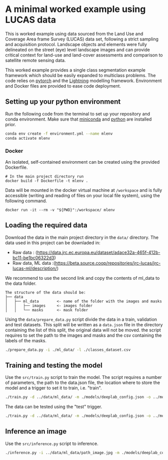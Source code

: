 # A minimal worked example using LUCAS data

This is worked example using data sourced from the Land Use and Coverage Area frame Survey (LUCAS) data set, following a strict sampling and acquisition protocol. Landscape objects and elements were fully delineated on the street (eye) level landscape images and can provide critical context for land-use and land-cover assessments and comparison to satellite remote sensing data.

This worked example provides a single class segmentation example framework which should be easily expanded to multiclass problems. The code relies on [pytorch](https://pytorch.org/) and the [Lightning](https://lightning.ai/docs/pytorch/stable/) modelling framework. Environment and Docker files are provided to ease code deployment.

## Setting up your python environment

Run the following code from the terminal to set up your repository and conda environment. 
Make sure that [miniconda](https://docs.conda.io/projects/miniconda/en/latest/miniconda-install.html) 
and [python](https://wiki.python.org/moin/BeginnersGuide/Download) are installed prior. 

```bash
conda env create -f environment.yml --name mlenv
conda activate mlenv
```

### Docker

An isolated, self-contained environment can be created using the provided Dockerfile.

```
# In the main project directory run
docker build -f Dockerfile -t mlenv .
```

Data will be mounted in the docker virtual machine at `/workspace` and is fully accessible (writing and reading of files on your local file system), using the following command.

```
docker run -it --rm -v "${PWD}":/workspace/ mlenv
```

## Loading the required data

Download the data in the main project directory in the `data/` directory. 
The data used in this project can be downladed in:

- Raw data : (https://data.jrc.ec.europa.eu/dataset/adace32a-465f-412b-bc11-be1bc06322d3)
- Raw data, ML data :(https://beta.source.coop/repositories/jrc-lucas/jrc-lucas-ml/description/)

We recommend to use the second link and copy the contents of ml_data to the data folder.

```
The structure of the data should be:
├── data                
│   ├── ml_data        <- name of the folder with the images and masks
│   │   ├── images     <- images folder
│   │   └── masks      <- mask folder
```

Using the `data/prepare_data.py` script divide the data in a train, validation and test datasets. This split will be written as a `data.json` file in the directory containing the list of this split, the original data will not be moved. the script requires to set the path to the images and masks and the csv containing the labels of the masks.

```bash
./prepare_data.py -i ./ml_data/ -l ./classes_dataset.csv
```

## Training and testing the model

Use the `src/train.py` script to train the model. The script requires a number of parameters, the path to the data.json file, the location where to store the model and a trigger to set it to train, i.e. "train".

```bash
./train.py -d ../data/ml_data/ -m ./models/deeplab_config.json -o ../models/ --train
```
The data can be tested using the "test" trigger.

```bash
./train.py -d ../data/ml_data/ -m ./models/deeplab_config.json -o ../models/ --test
```

## Inference an image
Use the `src/inference.py` script to inference.

```bash
./inference.py -i ../data/ml_data/path_image.jpg -m ./models/deeplab_config.json -c ../models.lst.ckpt  -o ../plots/
```


